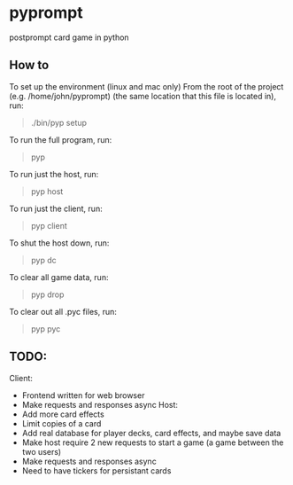 pyprompt
========

postprompt card game in python

How to
---

To set up the environment (linux and mac only)
From the root of the project (e.g. /home/john/pyprompt)
(the same location that this file is located in), run:

> ./bin/pyp setup

To run the full program, run:

> pyp

To run just the host, run:

> pyp host

To run just the client, run:

> pyp client

To shut the host down, run:

> pyp dc

To clear all game data, run:

> pyp drop

To clear out all .pyc files, run:

> pyp pyc


TODO:
---

Client:
 - Frontend written for web browser
 - Make requests and responses async
Host:
 - Add more card effects
 - Limit copies of a card
 - Add real database for player decks, card effects, and maybe save data
 - Make host require 2 new requests to start a game (a game between the two users)
 - Make requests and responses async
 - Need to have tickers for persistant cards
